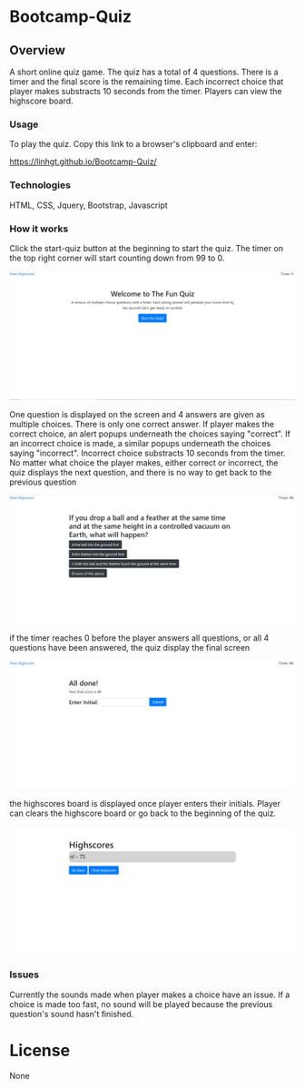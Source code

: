 # Bootcamp-Quiz

## Overview

A short online quiz game. The quiz has a total of 4 questions. There is a timer and the final score is the remaining time. Each incorrect choice that player makes substracts 10 seconds from the timer. Players can view the highscore board.

### Usage

To play the quiz. Copy this link to a browser's clipboard and enter:

https://linhgt.github.io/Bootcamp-Quiz/

### Technologies

HTML, CSS, Jquery, Bootstrap, Javascript

### How it works

Click the start-quiz button at the beginning to start the quiz. The timer on the top right corner will start counting down from 99 to 0. 

![main-screen](./Assets/img/mainscreen.JPG)

One question is displayed on the screen and 4 answers are given as multiple choices. There is only one correct answer. If player makes the correct choice, an alert popups underneath the choices saying "correct". If an incorrect choice is made, a similar popups underneath the choices saying "incorrect". Incorrect choice substracts 10 seconds from the timer. No matter what choice the player makes, either correct or incorrect, the quiz displays the next question, and there is no way to get back to the previous question

![Question](./Assets/img/Question.JPG)

if the timer reaches 0 before the player answers all questions, or all 4 questions have been answered, the quiz display the final screen

![final-screen](./Assets/img/finish.JPG)

the highscores board is displayed once player enters their initials. Player can clears the highscore board or go back to the beginning of the quiz.

![highscores](./Assets/img/highscores.JPG)

### Issues

Currently the sounds made when player makes a choice have an issue. If a choice is made too fast, no sound will be played because the previous question's sound hasn't finished.

# License

None


